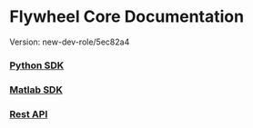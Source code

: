 # Flywheel Core Documentation
Version: new-dev-role/5ec82a4

### [Python SDK](python/)

### [Matlab SDK](matlab/)

### [Rest API](swagger/index.html)

